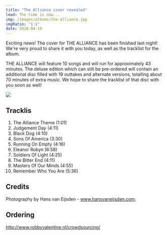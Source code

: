 ```yaml
---
title: "The Alliance cover revealed"
lead: The time is now...
img: /images/albums/the-alliance.jpg
imgRatio: "1:1"
date: 2018-04-19
---
```


<p>Exciting news! The cover for THE ALLIANCE has been finished last night! We're very proud to share it with you today, as well as the tracklist for the album.</p>

<p>THE ALLIANCE will feature 10 songs and will run for approximately 43 minutes. The deluxe edition which can still be pre-ordered will contain an additional disc filled with 19 outtakes and alternate versions, totalling about 70 minutes of extra music. We hope to share the tracklist of that disc with you soon as well!</p>

<img src="/images/news/2018-04-19.jpg" />

<h2 class="u-heading-gamma">Tracklis</h2>

<ol>
	<li>The Alliance Theme (1:01)</li>
	<li>Judgement Day (4:11)</li>
	<li>Black Dog (4:10)</li>
	<li>Sons Of America (3:30)</li>
	<li>Running On Empty (4:16)</li>
	<li>Eleanor Robyn (6:58)</li>
	<li>Soldiers Of Light (4:25)</li>
	<li>The Bitter End (4:11)</li>
	<li>Masters Of Our Minds (4:55)</li>
	<li>Remember Who You Are (5:36)</li>
</ol>	

<h2 class="u-heading-gamma">Credits</h2>

<p>Photography by Hans van Eijsden - <a href="http://www.hansvaneijsden.com">www.hansvaneijsden.com</a>.</p>

<h2 class="u-heading-gamma">Ordering</h2>

<p><a href="http://www.robbyvalentine.nl/crowdsourcing/">http://www.robbyvalentine.nl/crowdsourcing/</a></p>